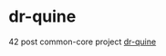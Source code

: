 # dr-quine
42 post common-core project [dr-quine](https://projects.intra.42.fr/projects/42cursus-dr-quine)
